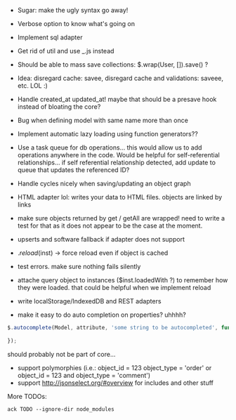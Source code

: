 - Sugar: make the ugly syntax go away!
- Verbose option to know what's going on
- Implement sql adapter
- Get rid of util and use _.js instead
- Should be able to mass save collections: $.wrap(User, []).save() ?
- Idea: disregard cache: savee, disregard cache and validations: saveee, etc.  LOL :)
- Handle created_at updated_at! maybe that should be a presave hook instead of bloating the core?
- Bug when defining model with same name more than once
- Implement automatic lazy loading using function generators??
- Use a task queue for db operations... this would allow us to add
operations anywhere in the code. Would be helpful for self-referential
relationships... if self referential relationship detected, add update
to queue that updates the referenced ID?
- Handle cycles nicely when saving/updating an object graph
- HTML adapter lol: writes your data to HTML files. objects are linked
by <a> links

- make sure objects returned by get / getAll are wrapped! need to write a
test for that as it does not appear to be the case at the moment.

- upserts and software fallback if adapter does not support
- $.reload($inst) -> force reload even if object is cached
- test errors. make sure nothing fails silently
- attache query object to instances ($inst.loadedWith ?) to remember how they were loaded.
  that could be helpful when we implement reload

- write localStorage/IndexedDB and REST adapters

- make it easy to do auto completion on properties? uhhhh?

```javascript
$.autocomplete(Model, attribute, 'some string to be autocompleted', function (res) {
  
});
```

should probably not be part of core...

- support polymorphies (i.e.: object_id = 123 object_type = 'order' or object_id = 123 and object_type = 'comment')
- support http://jsonselect.org/#overview for includes and other stuff

More TODOs:

`ack TODO --ignore-dir node_modules`
